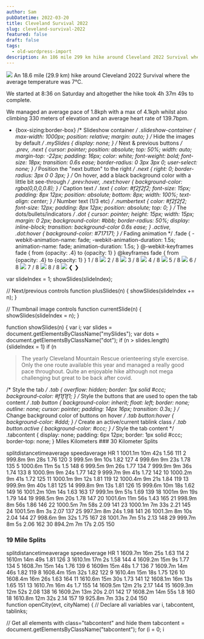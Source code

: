 ```yaml
---
author: Sam
pubDatetime: 2022-03-20
title: Cleveland Survival 2022
slug: cleveland-survival-2022
featured: false
draft: false
tags:
  - old-wordpress-import
description: An 186 mile 299 km hike around Cleveland 2022 Survival where the average temperature was 7℃...
---
```


![](https://maps.googleapis.com/maps/api/staticmap?size=600x100&maptype=roadmap&path=enc:ygbjIt{nEE\IF]n@St@g@nAKZWb@k@n@I`@O\Of@i@dAMn@KDK`@Yb@k@nA[~@YnBOp@Qh@[n@Oz@Oj@Yn@k@`Aa@`@WPgAf@cAr@}Az@q@d@e@Vu@f@gA`@{@TSJaAXaBl@a@Re@b@yAdA_@h@{@lBOh@e@pCWjCC`ANjBFjCAlAIlBKp@IbAS|@W~@Qd@a@`BYz@Ob@Yd@Wx@Qb@m@n@g@z@k@j@s@nAMLsBjAc@\c@HUCGCiCmCy@iA][MEWEm@N}A?[Bw@VYNMBcAI]Dg@LsAKc@B_@EMGgAcAIOOm@GOGGYAYBk@Lm@H_@Pi@d@s@|@MJs@Vy@n@_AbAs@j@Ub@YXy@`@_Ar@SFSL[\Yf@c@XY?_ARUHWBi@Ti@HeAZm@JqAK_@K}@k@[?]GWAe@S_APq@@i@J_@AO@}@b@_@VWTc@t@e@Zi@RMH_A`A]Vk@x@e@`@SXi@j@cAxA}@`B]f@IXQ^QRc@b@MFO?OEa@SQCYB[HK?WM][[GOBGHGhAMfA[tA[~@SXg@dA]\aAl@]DWLYFYCQ@SF{AJYG[@YEOKICq@KS?YIiBWS@MIOBWA[O]KQQ@?@GBm@H}@DsAH}A?Q?DLq@B{@V_CH}ALg@b@kAlAeBTa@FQ@YP{ATaDJy@By@ZsCJuA?QCEg@?oAFc@?WD[Ne@Gw@FkBFa@AsAF_@Dq@BYF_@?c@BmATc@?cALq@A{ANeBB}@J}@BWH]@o@Dg@Aw@Fy@@q@PU@c@Fk@Bm@CkAFiAR]?ODg@BMB_@B_AAm@Lq@HQCa@H_A?WDq@@k@Dm@LY@y@Tg@He@Nm@DkAj@{Bz@gAZs@Do@T_@Hu@Fg@RiBb@]N]B[R_@J_@Tw@FYP_@Jm@J[L{@Ra@RgA\iAj@i@`@]D[HqAj@u@b@eChAcB`Ag@PSBq@BWAa@BUHW@MDu@Jy@Pg@NeALk@Pc@Z[Je@\eA^k@\_@HQCGB@AANDTAZM`@[vAOh@E`@i@jCGn@g@xCq@`Du@fDCh@Kl@QbAIRQz@i@|CM~@eAbFWnBGzAAv@@jBCz@CZCn@c@jBSxAS`AEl@AjAXzBPf@Lp@RvAVtCDlAHp@Vz@Fn@Tx@RbA\rDFvAFvC?vAIlA?rCGpBE`@CnAGb@ErAE\GhAEXM`D?hEJzBL~AXbCXjAHzAp@fFNd@RzALh@\`Ab@`AT\ZRd@j@NHn@l@z@n@VXPFj@h@NH\HXBz@Kx@?TGH?~@\RBPHd@h@PF\Zt@`@fAT^JhB^f@T\Hf@`@|@z@Tb@f@h@r@vAt@xBjA|FLXVXVb@rAnA~AbAp@t@l@^Z`@TH`@V`@Ph@\TRNDTPXLxAbA?CB?p@XdB`BjA~@pAtBp@zAr@hCj@jA`@bBj@xAn@zBt@rAf@r@PZ`@fAR^Rl@ALGHm@\_AX[TUDSGPLDLFSNOh@Mt@]RCPALDHLFTFn@N\FFD@VE^S|@o@bAk@V]\[rAwAZe@b@k@~@cAj@a@TYb@_@Za@TOZMZ?LF@JITiAhBYp@Gv@WbBKpAGpA]nCOx@CZMh@IbA]j@c@hAa@r@KLm@`@OX]`@{@f@a@`@]x@i@t@U^ETDLFB|@ON?LFZMJAf@Bh@JfBBn@HECMFEEC@Sj@MTGDS@MFEHm@h@g@^GJB@j@O\OzAGd@?r@Kb@BVLTHt@LV^TNZLTDVBn@x@RLJBb@@Un@Ix@@b@Pn@AB?ECvAOnCD^JRn@\lAR^@f@C^@XAVJ\XnAf@LCRG|@m@XMj@QJGlAYZAj@Jh@DRDLAVITBTC`@IXQVWP_@HIVIj@IXKd@_@n@q@t@e@`@GJENM|@gAt@]r@O`@]NINCFDAZQt@a@pCSt@EX?f@D~AOrB[xJ@^Ft@DbCDZ@fAJtC?`@HnAAb@RbD?v@HtAFbCNfC@dAC`@Ap@K`AKdCBpAAhAe@zEa@dBs@vFM|Aq@dDUvAMf@If@a@fBOxAYlAi@vCIr@WrAI`Ac@dCe@bDa@|BGz@Mx@EfA@lCIrCIj@KxAW`BIr@CnCBl@Iz@IbCKp@En@EbDk@~HO|ACdAI|@KrB?h@IfBQzAAp@KbAInC@XDXCGCFFNLHXA\DvAZTJb@DTHTBfAXd@Hx@V^?f@JTH~@J~Af@lANVR^HdA^^Hf@Nd@VP@NFRLVBTLfARjBn@z@l@ZNh@h@x@b@TZFPBt@?f@BPNTHXN\LlAFdAPfBBZIt@At@Gv@B`@d@vBHjAH`@FJPHLKJBLVHj@DDB@PC\@PGPCb@PFNXER@LMJUJcADON[VWNc@LKNGR?ZHNCr@Bb@Hv@]JAVD|@?NGNSL_@LQTDxANDDN\d@l@HB\@\F~@BVC\BVANDb@?TBrAAXB^AN@RCTBjACPBRARBZE^@LCN^Ff@RR@FHGDAV@XDfAIz@AVFZAZDl@E\@^A~ABbCAf@NZF|@@l@EvB@z@G^@hAAp@DvAERDRCj@ARBf@Ch@Br@Gb@@NEZ@RGLILADI@KCSMk@[mB_@gH?}ALeB@s@AUM{@C[Dq@@{@C}BBgACq@Fy@@mBBc@F_@bAcDNw@Fm@AiDMsBGyBJcDPyBRoAf@wBLW^SVYPg@Fc@AWg@kDG}A_@uCQo@OeAM}AMu@Uo@CWGoABqAG{BB{@LmATeAV{@d@oARy@Vc@Ri@d@aCXkAN]HYZs@f@}AdAmBXm@R_@FMLs@Z{@j@aAd@_A^_Ad@eBTkABm@NgAh@}AF]HqAV_B?eAJeADq@BWL_@Ba@Ho@FMLQ~@i@HQF_@FcBIwAMoAEcBDkB`@yFPgAPk@Z_Bf@cBFKPOP[PIDSR_@H]CWWw@OiAE}A?{@DiAC{@@i@DcAGsG@g@Lq@Ge@I}BKaBCiA@aBOeCL{B?}CNkDN{A\aBZm@h@g@RGp@?PIBICQTo@@QAW]o@Qi@Q{@Qm@ASX{ANmAt@iCN}@T{@Zw@^cB\qCNo@\sDFeDLoAPwDEiF_@mCEqAFuCF[T{@QuCByAVoDNs@b@q@PqAb@_BZ}@j@w@FSD]H[f@mADODe@AaBBk@NaBl@wEDkADq@Lo@n@mBhAoBb@s@Zu@b@sA\y@f@uBHsA?eACu@Kk@[w@Oe@CQDSPU^MJI^w@t@u@dAeB\c@TgAVi@n@w@j@e@Xa@`@a@r@aAd@[\O\YbA[z@c@`Aw@`@i@L[RoADi@BmAAaBFcADeCLaBBqA?}ABw@RkBHaATmAV}Bb@yEJm@Ts@LgBp@sDl@}FHkADgDCwA]_DK}EKmAEw@YgEKe@W_Ay@iEOi@YeBIQQMEIIUCSBMTc@NyAUeBFs@?]GYKYCWEoABqA?y@Bq@Hu@NyCViBX}D@mDPmBMqAGyA[yBOo@Ec@NmA?cAF}@B}AN{CJ}@Bg@CECA[DaAd@g@N[DGg@EuCIuBWoDQgBIuAAeAi@sHGi@Ce@]cBGq@s@eCg@iDKqAAeBG_A[sCEq@UoAIyA[uCSgAYmBY{AIUGIGAGBu@nAMHKB&key=AIzaSyAtRj1Xxwba4ONcJb1nGIi-hBTvfC7U9iI) An 18.6 mile (29.9 km) hike around Cleveland 2022 Survival where the average temperature was 7℃.

We started at 8:36 on Saturday and altogether the hike took 4h 37m 49s to complete.

We managed an average pace of 1.8kph with a max of 4.1kph whilst also climbing 330 meters of elevation and an average heart rate of 139.7bpm.

 * {box-sizing:border-box} /* Slideshow container */ .slideshow-container { max-width: 1000px; position: relative; margin: auto; } /* Hide the images by default */ .mySlides { display: none; } /* Next & previous buttons */ .prev, .next { cursor: pointer; position: absolute; top: 50%; width: auto; margin-top: -22px; padding: 16px; color: white; font-weight: bold; font-size: 18px; transition: 0.6s ease; border-radius: 0 3px 3px 0; user-select: none; } /* Position the "next button" to the right */ .next { right: 0; border-radius: 3px 0 0 3px; } /* On hover, add a black background color with a little bit see-through */ .prev:hover, .next:hover { background-color: rgba(0,0,0,0.8); } /* Caption text */ .text { color: #f2f2f2; font-size: 15px; padding: 8px 12px; position: absolute; bottom: 8px; width: 100%; text-align: center; } /* Number text (1/3 etc) */ .numbertext { color: #f2f2f2; font-size: 12px; padding: 8px 12px; position: absolute; top: 0; } /* The dots/bullets/indicators */ .dot { cursor: pointer; height: 15px; width: 15px; margin: 0 2px; background-color: #bbb; border-radius: 50%; display: inline-block; transition: background-color 0.6s ease; } .active, .dot:hover { background-color: #717171; } /* Fading animation */ .fade { -webkit-animation-name: fade; -webkit-animation-duration: 1.5s; animation-name: fade; animation-duration: 1.5s; } @-webkit-keyframes fade { from {opacity: .4} to {opacity: 1} } @keyframes fade { from {opacity: .4} to {opacity: 1} }    1 / 8 ![](https://dgtzuqphqg23d.cloudfront.net/PymzAK_Z7D8JhEtRCL70u1-MxEX2KhCpv114SQsS4zQ-768x1024.jpg)    2 / 8 ![](https://dgtzuqphqg23d.cloudfront.net/DDNx8_eO2bYl5wGT87pcFhaHMu2n_jOSoM7TMCTxenY-768x1024.jpg)    3 / 8 ![](https://dgtzuqphqg23d.cloudfront.net/-dkLwfF2p_IIp1uqUayTAr0QkjbYWaAk-xkQxDKLagc-1024x768.jpg)    4 / 8 ![](https://dgtzuqphqg23d.cloudfront.net/4og95VD2tYxr1vBYkiYupNKjxrEx5RW6ZYDWDGOWvn8-1024x768.jpg)    5 / 8 ![](https://dgtzuqphqg23d.cloudfront.net/7LMb7wol8EYvO8gAW8w0R_h5dP2gcVYIgml3O-L5S4w-1024x768.jpg)    6 / 8 ![](https://dgtzuqphqg23d.cloudfront.net/RokcrtQlxI_wLz4tqfsrSb83t-63Kg256Fm7oJ_Lstk-1024x768.jpg)    7 / 8 ![](https://dgtzuqphqg23d.cloudfront.net/Z25ubh6CgZ8k_6CjgaWdGEm6khjA_WPvY1a62vyCVYA-1024x768.jpg)    8 / 8 ![](https://dgtzuqphqg23d.cloudfront.net/PVxJ3XLP9Dl26Wk0_ilAMe9Xzx5v1AfF68cOqulZ_dM-1024x768.jpg)   ❮ ❯ 
   
var slideIndex = 1;
showSlides(slideIndex);

// Next/previous controls
function plusSlides(n) {
showSlides(slideIndex += n);
}

// Thumbnail image controls
function currentSlide(n) {
showSlides(slideIndex = n);
}

function showSlides(n) {
var i;
var slides = document.getElementsByClassName("mySlides");
var dots = document.getElementsByClassName("dot");
if (n > slides.length) {slideIndex = 1}
if (n 
> The yearly Cleveland Mountain Rescue orienteering style exercise. Only the one route available this year and managed a really good pace throughout. Quite an enjoyable hike although not mega challenging but great to be back after covid.
> 
> 

 /* Style the tab */ .tab { overflow: hidden; border: 1px solid #ccc; background-color: #f1f1f1; } /* Style the buttons that are used to open the tab content */ .tab button { background-color: inherit; float: left; border: none; outline: none; cursor: pointer; padding: 14px 16px; transition: 0.3s; } /* Change background color of buttons on hover */ .tab button:hover { background-color: #ddd; } /* Create an active/current tablink class */ .tab button.active { background-color: #ccc; } /* Style the tab content */ .tabcontent { display: none; padding: 6px 12px; border: 1px solid #ccc; border-top: none; }   Miles Kilometers   ### 30 Kilometer Splits

   splitdistancetimeaverage speedaverage HR    1 1001.1m 10m 42s 1.56 111   2 999.8m 9m 28s 1.76 120   3 999.5m 9m 10s 1.82 127   4 999.6m 9m 23s 1.78 135   5 1000.6m 11m 5s 1.5 148   6 999.5m 9m 26s 1.77 134   7 999.9m 9m 36s 1.74 133   8 1000.9m 9m 24s 1.77 142   9 999.7m 9m 41s 1.72 142   10 1000.2m 9m 41s 1.72 125   11 1000.1m 9m 12s 1.81 119   12 1000.4m 9m 21s 1.84 119   13 999.9m 9m 40s 1.81 125   14 999.8m 9m 13s 1.81 126   15 999.6m 10m 18s 1.62 149   16 1001.2m 10m 14s 1.63 163   17 999.1m 9m 51s 1.69 139   18 1001m 9m 19s 1.79 144   19 998.5m 9m 20s 1.78 147   20 1001.6m 11m 56s 1.43 165   21 998.9m 8m 56s 1.86 146   22 1000.5m 7m 58s 2.09 141   23 1000.1m 7m 33s 2.21 145   24 1001.5m 8m 3s 2.07 137   25 997.3m 8m 24s 1.98 141   26 1001.3m 8m 10s 2.04 144   27 998.6m 9m 32s 1.75 167   28 1001.7m 7m 51s 2.13 148   29 999.7m 8m 5s 2.06 162   30 894.2m 7m 17s 2.05 150    

 ### 19 Mile Splits

   splitdistancetimeaverage speedaverage HR    1 1609.7m 16m 25s 1.63 114   2 1610m 14m 49s 1.81 126   3 1610.1m 17m 2s 1.58 144   4 1609.2m 15m 9s 1.77 134   5 1608.7m 15m 14s 1.76 139   6 1609m 15m 48s 1.7 136   7 1609.7m 14m 46s 1.82 119   8 1608.4m 15m 32s 1.82 122   9 1610.4m 15m 18s 1.75 126   10 1608.4m 16m 26s 1.63 164   11 1610.6m 15m 30s 1.73 141   12 1608.1m 16m 13s 1.65 151   13 1610.7m 16m 4s 1.7 155   14 1609.5m 12m 21s 2.17 144   15 1609.3m 12m 52s 2.08 138   16 1609.2m 13m 20s 2.01 142   17 1608.2m 14m 55s 1.8 160   18 1610.8m 12m 32s 2.14 157   19 925.8m 7m 33s 2.04 150     
function openCity(evt, cityName) {
// Declare all variables
var i, tabcontent, tablinks;

// Get all elements with class="tabcontent" and hide them
tabcontent = document.getElementsByClassName("tabcontent");
for (i = 0; i
